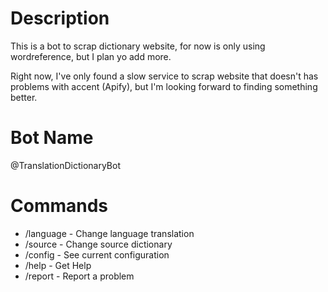 # Description

This is a bot to scrap dictionary website, for now is only using wordreference, but I plan yo add more.

Right now, I've only found a slow service to scrap website that doesn't has problems with accent (Apify), but I'm looking forward to finding something better.

# Bot Name

@TranslationDictionaryBot

# Commands

- /language - Change language translation
- /source - Change source dictionary
- /config - See current configuration
- /help - Get Help
- /report - Report a problem
